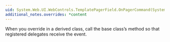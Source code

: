 ```yaml
---
uid: System.Web.UI.WebControls.TemplatePagerField.OnPagerCommand(System.Web.UI.WebControls.DataPagerCommandEventArgs)
additional_notes.overrides: *content
---
```


<p>When you override <xref href="System.Web.UI.WebControls.TemplatePagerField.OnPagerCommand(System.Web.UI.WebControls.DataPagerCommandEventArgs)"></xref> in a derived class, call the base class’s <xref href="System.Web.UI.WebControls.TemplatePagerField.OnPagerCommand(System.Web.UI.WebControls.DataPagerCommandEventArgs)"></xref> method so that registered delegates receive the event.</p>


